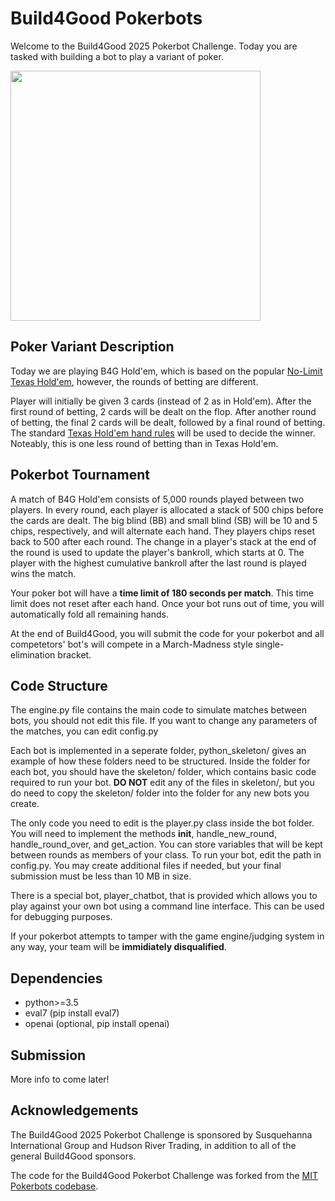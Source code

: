 # Build4Good Pokerbots

Welcome to the Build4Good 2025 Pokerbot Challenge. Today you are tasked with building a bot to play a variant of poker.

<img src="https://pnimg.net/w/sitemap-attachments/1/65e/5a4ec2822c.jpg" width="400"/>

## Poker Variant Description

Today we are playing B4G Hold'em, which is based on the popular [No-Limit Texas Hold'em](https://redchippoker.com/beginners-guide-to-no-limit-holdem/), however, the rounds of betting are different.

Player will initially be given 3 cards (instead of 2 as in Hold'em). After the first round of betting, 2 cards will be dealt on the flop. After another round of betting, the final 2 cards will be dealt, followed by a final round of betting. The standard [Texas Hold'em hand rules](https://www.cardplayer.com/rules-of-poker/hand-rankings) will be used to decide the winner. Noteably, this is one less round of betting than in Texas Hold'em.

## Pokerbot Tournament

A match of B4G Hold'em consists of 5,000 rounds played between two players. In every round, each player is allocated a stack of 500 chips before the cards are dealt. The big blind (BB) and small blind (SB) will be 10 and 5 chips, respectively, and will alternate each hand. They players chips reset back to 500 after each round. The change in a player's stack at the end of the round is used to update the player's bankroll, which starts at 0. The player with the highest cumulative bankroll after the last round is played wins the match.

Your poker bot will have a **time limit of 180 seconds per match**. This time limit does not reset after each hand. Once your bot runs out of time, you will automatically fold all remaining hands. 

At the end of Build4Good, you will submit the code for your pokerbot and all competetors' bot's will compete in a March-Madness style single-elimination bracket.

## Code Structure

The engine.py file contains the main code to simulate matches between bots, you should not edit this file. If you want to change any parameters of the matches, you can edit config.py

Each bot is implemented in a seperate folder, python_skeleton/ gives an example of how these folders need to be structured. Inside the folder for each bot, you should have the skeleton/ folder, which contains basic code required to run your bot. **DO NOT** edit any of the files in skeleton/, but you do need to copy the skeleton/ folder into the folder for any new bots you create.

The only code you need to edit is the player.py class inside the bot folder. You will need to implement the methods __init__, handle_new_round, handle_round_over, and get_action. You can store variables that will be kept between rounds as members of your class. To run your bot, edit the path in config.py. You may create additional files if needed, but your final submission must be less than 10 MB in size.

There is a special bot, player_chatbot, that is provided which allows you to play against your own bot using a command line interface. This can be used for debugging purposes. 

If your pokerbot attempts to tamper with the game engine/judging system in any way, your team will be **immidiately disqualified**.  

## Dependencies
 - python>=3.5
 - eval7 (pip install eval7)
 - openai (optional, pip install openai)

## Submission

More info to come later!

## Acknowledgements

The Build4Good 2025 Pokerbot Challenge is sponsored by Susquehanna International Group and Hudson River Trading, in addition to all of the general Build4Good sponsors.

The code for the Build4Good Pokerbot Challenge was forked from the [MIT Pokerbots codebase](https://github.com/mitpokerbots/engine-2025/tree/master).
